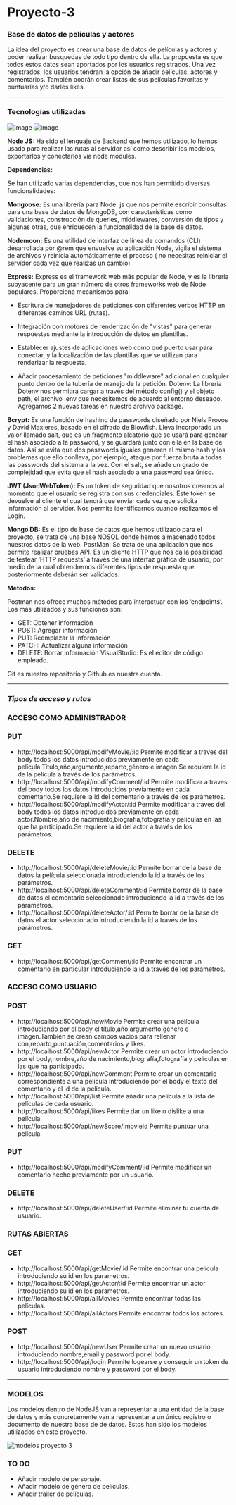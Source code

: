 # Proyecto-3
### Base de datos de películas y actores
La idea del proyecto es crear una base de datos de películas y actores y poder realizar busquedas de todo tipo dentro de ella. La propuesta es que todos estos datos sean aportados por los usuarios registrados. Una vez registrados, los usuarios tendran la opción de añadir películas, actores y comentarios. También podrán crear listas de sus películas favoritas y puntuarlas y/o darles likes.
***
### Tecnologías utilizadas
![image](https://user-images.githubusercontent.com/98311389/158407417-29eef77d-c4a9-4c55-afc5-a55c19a63c47.png)
![image](https://user-images.githubusercontent.com/98311389/158408051-f95c0a1b-29a2-4c6e-bba4-1be97e5001fa.png)

**Node JS:** Ha sido el lenguaje de Backend que hemos utilizado, lo hemos usado para realizar las rutas al servidor así como describir los modelos, exportarlos y conectarlos vía node modules.

**Dependencias:**

Se han utilizado varias dependencias, que nos han permitido diversas funcionalidades:

**Mongoose:** Es una librería para Node. js que nos permite escribir consultas para una base de datos de MongoDB, con características como validaciones, construcción de queries, middlewares, conversión de tipos y algunas otras, que enriquecen la funcionalidad de la base de datos.

**Nodemoon:** Es una utilidad de interfaz de línea de comandos (CLI) desarrollada por @rem que envuelve su aplicación Node, vigila el sistema de archivos y reinicia automáticamente el proceso ( no necesitas reiniciar el servidor cada vez que realizas un cambio)

**Express:** Express es el framework web más popular de Node, y es la librería subyacente para un gran número de otros frameworks web de Node populares. Proporciona mecanismos para:

- Escritura de manejadores de peticiones con diferentes verbos HTTP en diferentes caminos URL (rutas).
            
- Integración con motores de renderización de "vistas" para generar respuestas mediante la introducción de datos en plantillas.

- Establecer ajustes de aplicaciones web como qué puerto usar para conectar, y la localización de las plantillas que se utilizan para renderizar la respuesta.

- Añadir procesamiento de peticiones "middleware" adicional en cualquier punto dentro de la tubería de manejo de la petición.
Dotenv: La librería Dotenv nos permitirá cargar a través del método config() y el objeto path, el archivo .env que necesitemos de acuerdo al entorno deseado. Agregamos 2 nuevas tareas en nuestro archivo package.

**Bcrypt:** Es una función de hashing de passwords diseñado por Niels Provos y David Maxieres, basado en el cifrado de Blowfish. Lleva incorporado un valor llamado salt, que es un fragmento aleatorio que se usará para generar el hash asociado a la password, y se guardará junto con ella en la base de datos. Así se evita que dos passwords iguales generen el mismo hash y los problemas que ello conlleva, por ejemplo, ataque por fuerza bruta a todas las passwords del sistema a la vez. Con el salt, se añade un grado de complejidad que evita que el hash asociado a una password sea único.

**JWT (JsonWebToken):** Es un token de seguridad que nosotros creamos al momento que el usuario se registra con sus credenciales. Este token se devuelve al cliente el cual tendrá que enviar cada vez que solicita información al servidor. Nos permite identificarnos cuando realizamos el Login.

**Mongo DB:** Es el tipo de base de datos que hemos utilizado para el proyecto, se trata de una base NOSQL donde hemos almacenado todos nuestros datos de la web.
PostMan: Se trata de una aplicación que nos permite realizar pruebas API. Es un cliente HTTP que nos da la posibilidad de testear ‘HTTP requests’ a través de una interfaz gráfica de usuario, por medio de la cual obtendremos diferentes tipos de respuesta que posteriormente deberán ser validados.

**Métodos:**

Postman nos ofrece muchos métodos para interactuar con los ‘endpoints’. Los más utilizados y sus funciones son:

- GET: Obtener información
- POST: Agregar información
- PUT: Reemplazar la información
- PATCH: Actualizar alguna información
- DELETE: Borrar información
VisualStudio: Es el editor de código empleado.

Git es nuestro repositorio y Github es nuestra cuenta.
***
### ***Tipos de acceso y rutas***
### ACCESO COMO ADMINISTRADOR

### PUT
- http://localhost:5000/api/modifyMovie/:id 
Permite modificar a traves del body todos los datos introducidos previamente en cada película.Titulo,año,argumento,reparto,género e imagen.Se requiere la id de la película a través de los parámetros.
- http://localhost:5000/api/modifyComment/:id
Permite modificar a traves del body todos los datos introducidos previamente en cada comentario.Se requiere la id del comentario a través de los parámetros.
- http://localhost:5000/api/modifyActor/:id
Permite modificar a traves del body todos los datos introducidos previamente en cada actor.Nombre,año de nacimiento,biografía,fotografía y películas en las que ha participado.Se requiere la id del actor a través de los parámetros.

### DELETE
- http://localhost:5000/api/deleteMovie/:id
Permite borrar de la base de datos la película seleccionada introduciendo la id a través de los parámetros.
- http://localhost:5000/api/deleteComment/:id
Permite borrar de la base de datos el comentario seleccionado introduciendo la id a través de los parámetros.
- http://localhost:5000/api/deleteActor/:id
Permite borrar de la base de datos el actor seleccionado introduciendo la id a través de los parámetros.

### GET
- http://localhost:5000/api/getComment/:id
Permite encontrar un comentario en particular introduciendo la id a través de los parámetros.

### ACCESO COMO USUARIO

### POST
- http://localhost:5000/api/newMovie
Permite crear una película introduciendo por el body el título,año,argumento,género e imagen.También se crean campos vacios para rellenar con,reparto,puntuación,comentarios y likes.
- http://localhost:5000/api/newActor
Permite crear un actor introduciendo por el body,nombre,año de nacimiento,biografía,fotografía y películas en las que ha participado.
- http://localhost:5000/api/newComment
Permite crear un comentario correspondiente a una película introduciendo por el body el texto del comentario y el id de la película.
- http://localhost:5000/api/list
Permite añadir una película a la lista de películas de cada usuario.
- http://localhost:5000/api/likes
Permite dar un like o dislike a una película.
- http://localhost:5000/api/newScore/:movieId
Permite puntuar una película.

### PUT
- http://localhost:5000/api/modifyComment/:id
Permite modificar un comentario hecho previamente por un usuario.

### DELETE
- http://localhost:5000/api/deleteUser/:id
Permite eliminar tu cuenta de usuario.

### RUTAS ABIERTAS

### GET
- http://localhost:5000/api/getMovie/:id
Permite encontrar una película introduciendo su id en los parametros.
- http://localhost:5000/api/getActor/:id
Permite encontrar un actor introduciendo su id en los parametros.
- http://localhost:5000/api/allMovies
Permite encontrar todas las películas.
- http://localhost:5000/api/allActors
Permite encontrar todos los actores.

### POST
- http://localhost:5000/api/newUser
Permite crear un nuevo usuario introduciendo nombre,email y password por el body.
- http://localhost:5000/api/login
Permite logearse y conseguir un token de usuario introduciendo nombre y password por el body.
***

### MODELOS
Los modelos dentro de NodeJS van a representar a una entidad de la base de datos y más concretamente van a representar a un único registro o documento de nuestra base de de datos.
Estos han sido los modelos utilizados en este proyecto.

![modelos proyecto 3](https://user-images.githubusercontent.com/98311389/158419650-42feb62b-d1c6-4034-98e5-25ac6b330c3d.png)


### TO DO
- Añadir modelo de personaje.
- Añadir modelo de género de películas.
- Añadir trailer de películas.
